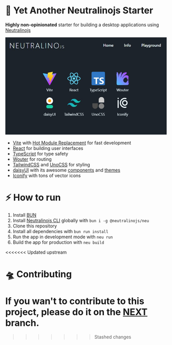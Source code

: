 # 🥱 Yet Another Neutralinojs Starter

**Highly non-opinionated** starter for building a desktop applications using
[Neutralinojs](https://neutralino.js.org/docs/)

![Screenshot](web/public/screenshot.jpg)

- [Vite](https://vite.dev/) with
  [Hot Module Replacement](https://vitejs.dev/guide/features#hot-module-replacement)
  for fast development
- [React](https://react.dev/) for building user interfaces
- [TypeScript](https://www.typescriptlang.org/) for type safety
- [Wouter](https://github.com/molefrog/wouter) for routing
- [TailwindCSS](https://tailwindcss.com/) and [UnoCSS](https://unocss.dev/) for
  styling
- [daisyUI](https://daisyui.com/) with its awesome
  [components](https://daisyui.com/components/) and
  [themes](https://daisyui.com/docs/themes/)
- [Iconify](https://iconify.design/) with tons of vector icons

# ⚡️ How to run

1. Install [BUN](https://bun.sh/)
2. Install
   [Neutralinojs CLI](https://neutralino.js.org/docs/#/setup/installation)
   globally with `bun i -g @neutralinojs/neu`
3. Clone this repository
4. Install all dependencies with `bun run install`
5. Run the app in development mode with `neu run`
6. Build the app for production with `neu build`

<<<<<<< Updated upstream
# 🛸 Contributing

If you wan't to contribute to this project, please do it on the
[NEXT](https://github.com/Avaray/yet-another-neutralinojs-starter/tree/next)
branch. 
=======
<!-- # 😧 Known Issues

- In development mode, you will see `Global variables patch was reverted` warning in the console. This started happening after latest Neutralinojs update. It doesn't affect the app functionality but it's annoying. Currently, I don't have a solution for this. -->

<!-- # 👋 Credits

- This project was inspired by template of
  [@JustPilz](https://github.com/JustPilz/neu-react-ts-vite-template) -->

<!-- # 🛸 Contributing

If you wan't to contribute to this project, please do it on the
[NEXT](https://github.com/Avaray/yet-another-neutralinojs-starter/tree/next)
branch.  -->
>>>>>>> Stashed changes
